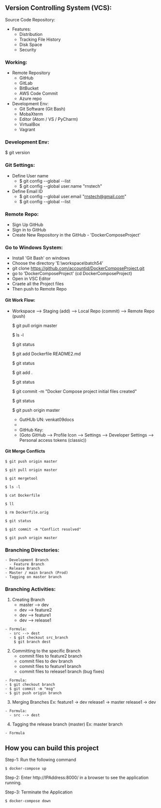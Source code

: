 ## Version Controlling System (VCS):
Source Code Repository:
  - Features:
    - Distribution
    - Tracking File History
    - Disk Space
    - Security

### Working:
  - Remote Repository
      - GitHub
      - GitLab
      - BitBucket
      - AWS Code Commit
      - Azure repo
  - Development Env:
      - Git Software (Git Bash)
      - MobaXterm
      - Editor (Atom / VS / PyCharm)
      - VirtualBox
      - Vagrant

### Development Env:
  $ git version

### Git Settings:
  - Define User name
    - $ git config --global --list
    - $ git config --global user.name "rnstech"
  - Define Email ID
    - $ git config --global user.email "rnstech@gmail.com"
    - $ git config --global --list

### Remote Repo:
  - Sign Up GitHub
  - Sign in to GitHub
  - Create New Repository in the GitHub - 'DockerComposeProject'

### Go to Windows System:
  - Install 'Git Bash' on windows
  - Choose the directory 'E:\workspace\batch54'
  - git clone https://github.com/accountid/DockerComposeProject.git
  - go to 'DockerComposeProject' (cd DockerComposeProject)
  - Open in VSC Editor
  - Craete all the Project files
  - Then push to Remote Repo

#### Git Work Flow:
  - Workspace --> Staging (add) --> Local Repo (commit) --> Remote Repo (push)

    $ git pull origin master

    $ ls -l

    $ git status

    $ git add Dockerfile README2.md

    $ git status

    $ git add .

    $ git status

    $ git commit -m "Docker Compose project initial files created"

    $ git status

    $ git push origin master

      - GutHUb UN: venkat09docs
      - 
      - GitHub Key: 
      - 
        (Goto GitHub --> Profile Icon --> Settings --> Developer Settings --> Personal access tokens (classic))
        
#### Git Merge Conflicts

    $ git push origin master

    $ git pull origin master

    $ git mergetool

    $ ls -l

    $ cat Dockerfile

    $ ll

    $ rm Dockerfile.orig

    $ git status

    $ git commit -m "Conflict resolved"

    $ git push origin master

### Branching Directories:
    - Development Branch
      - Feature Branch
    - Release Branch  
    - Master / main branch (Prod)
    - Tagging on master branch

### Branching Activities:

  1. Creating Branch
      - master --> dev
      - dev --> feature2
      - dev --> feature1
      - dev --> release1
  
    - Formula:
      - src --> dest
      - $ git checkout src_branch
        $ git branch dest
  
  2. Committing to the specific Branch
      - commit files to feature2 branch
      - commit files to dev branch
      - commit files to feature1 branch
      - commit files to release1 branch (bug fixes)

    - Formula:
    - $ git checkout branch
    - $ git commit -m "msg"
    - $ git push origin branch
  
  3. Merging Branches
      Ex: 
        feature1 -> dev
        release1 -> master
        release1 -> dev

    - Formula:
      - src --> dest

  4. Tagging the release branch (master)
      Ex: master branch

    - Formula



## How you can build this project

Step-1: Run the following command

    $ docker-compose up

Step-2: Enter http://IPAddress:8000/ in a browser to see the application running.

Step-3: Terminate the Application

    $ docker-compose down
